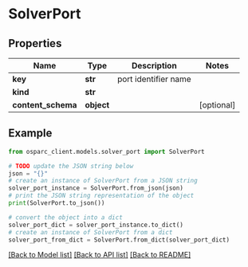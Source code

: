 # SolverPort


## Properties

Name | Type | Description | Notes
------------ | ------------- | ------------- | -------------
**key** | **str** | port identifier name | 
**kind** | **str** |  | 
**content_schema** | **object** |  | [optional] 

## Example

```python
from osparc_client.models.solver_port import SolverPort

# TODO update the JSON string below
json = "{}"
# create an instance of SolverPort from a JSON string
solver_port_instance = SolverPort.from_json(json)
# print the JSON string representation of the object
print(SolverPort.to_json())

# convert the object into a dict
solver_port_dict = solver_port_instance.to_dict()
# create an instance of SolverPort from a dict
solver_port_from_dict = SolverPort.from_dict(solver_port_dict)
```
[[Back to Model list]](../README.md#documentation-for-models) [[Back to API list]](../README.md#documentation-for-api-endpoints) [[Back to README]](../README.md)


